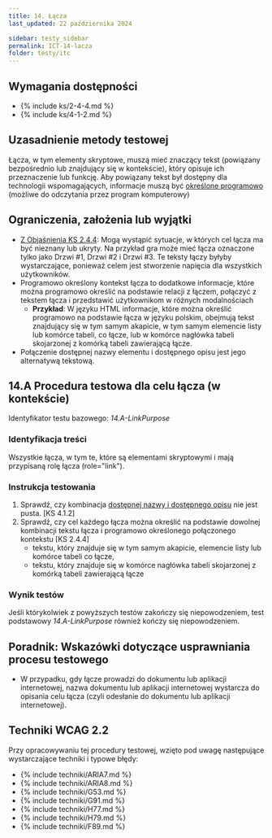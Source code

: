 ```yaml
---
title: 14. Łącza
last_updated: 22 października 2024

sidebar: testy_sidebar
permalink: ICT-14-lacza
folder: testy/itc
---
```


## Wymagania dostępności
- {% include ks/2-4-4.md %}
- {% include ks/4-1-2.md %}

## Uzasadnienie metody testowej
Łącza, w tym elementy skryptowe, muszą mieć znaczący tekst (powiązany bezpośrednio lub znajdujący się w&nbsp;kontekście), który opisuje ich przeznaczenie lub funkcję. Aby powiązany tekst był dostępny dla technologii wspomagających, informacje muszą być 
<a href="#" data-toggle="tooltip" data-original-title="{{site.data.glossary.okreslony_programowo | strip_html | replace: '*', ''}}">określone programowo</a> (możliwe do odczytania przez program komputerowy)

## Ograniczenia, założenia lub wyjątki
-   [Z Objaśnienia KS 2.4.4](https://wcag.irdpl.pl/understanding/cel-lacza-w-kontekscie.html): Mogą wystąpić sytuacje, w których cel łącza ma być nieznany lub ukryty. Na przykład gra może mieć łącza oznaczone tylko jako Drzwi #1, Drzwi #2 i Drzwi #3. Te teksty łączy byłyby wystarczające, ponieważ celem jest stworzenie napięcia dla wszystkich użytkowników.
-   Programowo określony kontekst łącza to dodatkowe informacje, które można programowo określić na podstawie relacji z łączem, połączyć z tekstem łącza i przedstawić użytkownikom w różnych modalnościach
    - **Przykład**: W języku HTML informacje, które można określić programowo na podstawie łącza w języku polskim, obejmują tekst znajdujący się w tym samym akapicie, w tym samym elemencie listy lub komórce tabeli, co łącze, lub w komórce nagłówka tabeli skojarzonej z komórką tabeli zawierającą łącze.
-   Połączenie dostępnej nazwy elementu i dostępnego opisu jest jego alternatywą tekstową.

## 14.A Procedura testowa dla celu łącza (w kontekście)
Identyfikator testu bazowego: _14.A-LinkPurpose_

### Identyfikacja treści
Wszystkie łącza, w tym te, które są elementami skryptowymi i mają przypisaną rolę łącza (role="link").

### Instrukcja testowania

1. Sprawdź, czy kombinacja [dostępnej nazwy i dostępnego opisu](https://www.w3.org/TR/html-aam-1.0/#accessible-name-and-description-computation) nie jest pusta. [KS 4.1.2]
2.  Sprawdź, czy cel każdego łącza można określić na podstawie dowolnej kombinacji tekstu łącza i programowo określonego połączonego kontekstu [KS 2.4.4]
    - tekstu, który znajduje się w tym samym akapicie, elemencie listy lub komórce tabeli co łącze,
	- tekstu, który znajduje się w komórce nagłówka tabeli skojarzonej z komórką tabeli zawierającą łącze

### Wynik testów


Jeśli którykolwiek z powyższych testów zakończy się niepowodzeniem, test podstawowy  _14.A-LinkPurpose_ również kończy się niepowodzeniem.

##  Poradnik: Wskazówki dotyczące usprawniania procesu testowego
-   W przypadku, gdy łącze prowadzi do dokumentu lub aplikacji internetowej, nazwa dokumentu lub aplikacji internetowej wystarcza do opisania celu łącza (czyli odesłanie do dokumentu lub aplikacji internetowej).

## Techniki WCAG 2.2
Przy opracowywaniu tej procedury testowej, wzięto pod uwagę następujące wystarczające techniki i typowe błędy:

- {% include techniki/ARIA7.md %}
- {% include techniki/ARIA8.md %}
- {% include techniki/G53.md %}
- {% include techniki/G91.md %}
- {% include techniki/H77.md %}
- {% include techniki/H79.md %}
- {% include techniki/F89.md %}

